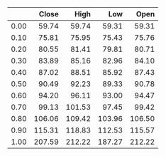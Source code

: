 |      |   Close |   High |    Low |   Open |
|-----:|--------:|-------:|-------:|-------:|
| 0.00 |   59.74 |  59.74 |  59.31 |  59.31 |
| 0.10 |   75.81 |  75.95 |  75.43 |  75.76 |
| 0.20 |   80.55 |  81.41 |  79.81 |  80.71 |
| 0.30 |   83.89 |  85.16 |  82.96 |  84.10 |
| 0.40 |   87.02 |  88.51 |  85.92 |  87.43 |
| 0.50 |   90.49 |  92.23 |  89.33 |  90.78 |
| 0.60 |   94.20 |  96.11 |  93.00 |  94.47 |
| 0.70 |   99.13 | 101.53 |  97.45 |  99.42 |
| 0.80 |  106.06 | 109.42 | 103.96 | 106.50 |
| 0.90 |  115.31 | 118.83 | 112.53 | 115.57 |
| 1.00 |  207.59 | 212.22 | 187.27 | 212.22 |